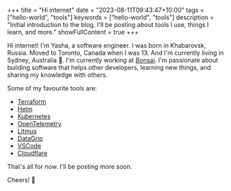 +++
title = "Hi internet"
date = "2023-08-11T09:43:47+10:00"
tags = ["hello-world", "tools"]
keywords = ["hello-world", "tools"]
description = "Initial introduction to the blog. I'll be posting about tools I use, things I learn, and more."
showFullContent = true
+++

Hi internet! I'm Yasha, a software engineer. I was born in Khabarovsk, Russia. Moved to Toronto, Canada when I was 13. And I'm currently living in Sydney, Australia 🦘. I'm currently working at [Bonsai](https://getbonsai.com). I'm passionate about building software that helps other developers, learning new things, and sharing my knowledge with others.

Some of my favourite tools are:

- [Terraform](https://www.terraform.io/)
- [Helm](https://helm.sh/)
- [Kubernetes](https://kubernetes.io/)
- [OpenTelemetry](https://opentelemetry.io/)
- [Litmus](https://litmuschaos.io/)
- [DataGrip](https://www.jetbrains.com/datagrip/)
- [VSCode](https://code.visualstudio.com/)
- [Cloudflare](https://www.cloudflare.com/)

That's all for now. I'll be posting more soon.

Cheers! 🍻
